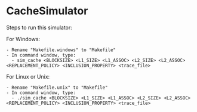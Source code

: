 # CacheSimulator

Steps to run this simulator:

  For Windows:
  
    - Rename "Makefile.windows" to "Makefile"
    - In command window, type:
      - sim_cache <BLOCKSIZE> <L1_SIZE> <L1_ASSOC> <L2_SIZE> <L2_ASSOC> <REPLACEMENT_POLICY> <INCLUSION_PROPERTY> <trace_file>
  
  For Linux or Unix:
  
    - Rename "Makefile.unix" to "Makefile"
    - In command window, type:
      - ./sim_cache <BLOCKSIZE> <L1_SIZE> <L1_ASSOC> <L2_SIZE> <L2_ASSOC> <REPLACEMENT_POLICY> <INCLUSION_PROPERTY> <trace_file>
 
